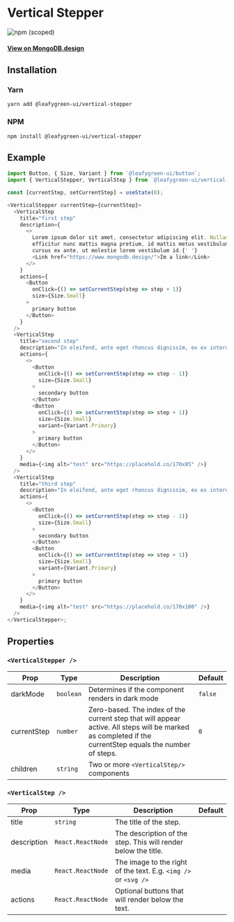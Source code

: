 # Vertical Stepper

![npm (scoped)](https://img.shields.io/npm/v/@leafygreen-ui/vertical-stepper.svg)

#### [View on MongoDB.design](https://www.mongodb.design/component/vertical-stepper/example/)

## Installation

### Yarn

```shell
yarn add @leafygreen-ui/vertical-stepper
```

### NPM

```shell
npm install @leafygreen-ui/vertical-stepper
```

## Example

```js
import Button, { Size, Variant } from `@leafygreen-ui/button`;
import { VerticalStepper, VerticalStep } from `@leafygreen-ui/vertical-stepper`;

const [currentStep, setCurrentStep] = useState(0);

<VerticalStepper currentStep={currentStep}>
  <VerticalStep
    title="first step"
    description={
      <>
        Lorem ipsum dolor sit amet, consectetur adipiscing elit. Nullam
        efficitur nunc mattis magna pretium, id mattis metus vestibulum. Integer
        cursus ex ante, ut molestie lorem vestibulum id.{' '}
        <Link href="https://www.mongodb.design/">Im a link</Link>
      </>
    }
    actions={
      <Button
        onClick={() => setCurrentStep(step => step + 1)}
        size={Size.Small}
      >
        primary button
      </Button>
    }
  />
  <VerticalStep
    title="second step"
    description="In eleifend, ante eget rhoncus dignissim, ex ex interdum arcu, quis commodo erat lectus non felis. Nulla malesuada dui non consectetur placerat. Class aptent taciti sociosqu ad litora torquent per conubia nostra, per inceptos himenaeos."
    actions={
      <>
        <Button
          onClick={() => setCurrentStep(step => step - 1)}
          size={Size.Small}
        >
          secondary button
        </Button>
        <Button
          onClick={() => setCurrentStep(step => step + 1)}
          size={Size.Small}
          variant={Variant.Primary}
        >
          primary button
        </Button>
      </>
    }
    media={<img alt="test" src="https://placehold.co/170x85" />}
  />
  <VerticalStep
    title="third step"
    description="In eleifend, ante eget rhoncus dignissim, ex ex interdum arcu, quis commodo erat lectus non felis. Nulla malesuada dui non consectetur placerat. Class aptent taciti sociosqu ad litora torquent per conubia nostra, per inceptos himenaeos. In eleifend, ante eget rhoncus dignissim, ex ex interdum arcu, quis commodo erat lectus non felis. Nulla malesuada dui non consectetur placerat. Class aptent taciti sociosqu ad litora torquent per conubia nostra, per inceptos himenaeos. In eleifend, ante eget rhoncus dignissim, ex ex interdum arcu, quis commodo erat lectus non felis."
    actions={
      <>
        <Button
          onClick={() => setCurrentStep(step => step - 1)}
          size={Size.Small}
        >
          secondary button
        </Button>
        <Button
          onClick={() => setCurrentStep(step => step + 1)}
          size={Size.Small}
          variant={Variant.Primary}
        >
          primary button
        </Button>
      </>
    }
    media={<img alt="test" src="https://placehold.co/170x100" />}
  />
</VerticalStepper>;
```

## Properties

### `<VerticalStepper />`

| Prop        | Type      | Description                                                                                                                                             | Default |
| ----------- | --------- | ------------------------------------------------------------------------------------------------------------------------------------------------------- | ------- |
| darkMode    | `boolean` | Determines if the component renders in dark mode                                                                                                        | `false` |
| currentStep | `number`  | Zero-based. The index of the current step that will appear active. All steps will be marked as completed if the currentStep equals the number of steps. | `0`     |
| children    | `string`  | Two or more `<VerticalStep/>` components                                                                                                                |         |

### `<VerticalStep />`

| Prop        | Type              | Description                                                     | Default |
| ----------- | ----------------- | --------------------------------------------------------------- | ------- |
| title       | `string`          | The title of the step.                                          |         |
| description | `React.ReactNode` | The description of the step. This will render below the title.  |         |
| media       | `React.ReactNode` | The image to the right of the text. E.g. `<img />` or `<svg />` |         |
| actions     | `React.ReactNode` | Optional buttons that will render below the text.               |         |
